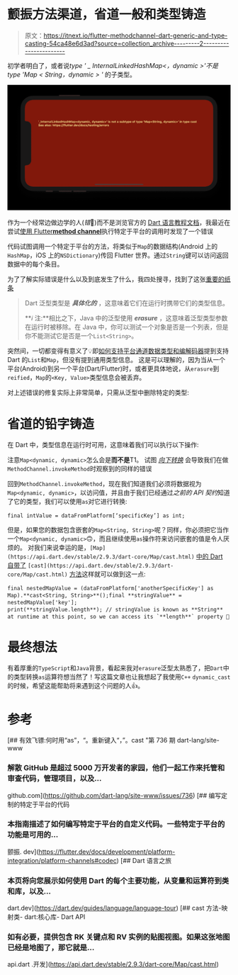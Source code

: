 # 颤振方法渠道，省道一般和类型铸造

> 原文：<https://itnext.io/flutter-methodchannel-dart-generic-and-type-casting-54ca48e6d3ad?source=collection_archive---------2----------------------->

初学者明白了，或者说*type ' _ InternalLinkedHashMap<，dynamic >'不是 type 'Map < String，dynamic > '* 的子类型。

![](img/a8bd64c0d8253826edef1ff75f19d674.png)

作为一个经常边做边学的人(*错*👻)而不是浏览官方的 [Dart 语言教程文档](https://dart.dev/guides/language/language-tour)，我最近在尝试[使用 Flutter**method channel**](https://flutter.dev/docs/development/platform-integration/platform-channels)执行特定于平台的调用时发现了一个错误

代码试图调用一个特定于平台的方法，将类似于`Map`的数据结构(Android 上的`HashMap`，iOS 上的`NSDictionary`)传回 Flutter 世界。通过`String`键可以访问返回数据中的每个条目。

为了了解实际错误是什么以及到底发生了什么，我四处搜寻，找到了这张[重要的纸条](https://dart.dev/guides/language/language-tour#generic-collections-and-the-types-they-contain)

> Dart 泛型类型是 ***具体化的*** ，这意味着它们在运行时携带它们的类型信息。
> 
> ***ℹ* 注:**相比之下，Java 中的泛型使用 ***erasure*** ，这意味着泛型类型参数在运行时被移除。在 Java 中，你可以测试一个对象是否是一个列表，但是你不能测试它是否是一个`List<String>`。

突然间，一切都变得有意义了💡即[如何支持平台通道数据类型和编解码器](https://flutter.dev/docs/development/platform-integration/platform-channels#codec)提到支持 Dart 的`List`和`Map`，但没有提到通用类型信息。
这是可以理解的，因为当从一个平台(Android)到另一个平台(Dart/Flutter)时，或者更具体地说，从`erasure`到`reified`，`Map`的`<Key, Value>`类型信息会被丢弃。

对上述错误的修复实际上非常简单，只需从泛型中删除特定的类型:

# 省道的铅字铸造

在 Dart 中，类型信息在运行时可用，这意味着我们可以执行以下操作:

注意`Map<dynamic, dynamic>`怎么会是**而不是**T1。
试图 [*向下转换*](https://en.wikipedia.org/wiki/Downcasting) 会导致我们在做`MethodChannel.invokeMethod`时观察到的同样的错误

回到`MethodChannel.invokeMethod`，现在我们知道我们必须将数据视为`Map<dynamic, dynamic>`，以访问值，并且由于我们已经通过*之前的 API 契约*知道了它的类型，我们可以使用`as`对它进行转换:

```
final intValue = dataFromPlatform[‘specificKey’] as int;
```

但是，如果您的数据包含嵌套的`Map<String, String>`呢？同样，你必须把它当作一个`Map<dynamic, dynamic>`🙃，而且继续使用`as`操作符来访问嵌套的值是令人厌烦的。
对我们来说幸运的是，`[Map](https://api.dart.dev/stable/2.9.3/dart-core/Map/cast.html)` [中的 Dart 自带了](https://api.dart.dev/stable/2.9.3/dart-core/Map/cast.html) `[cast](https://api.dart.dev/stable/2.9.3/dart-core/Map/cast.html)` [方法](https://api.dart.dev/stable/2.9.3/dart-core/Map/cast.html)这样就可以做到这一点:

```
final nestedMapValue = (dataFromPlatform['anotherSpecificKey'] as Map).**cast<String, String>**();final **stringValue** = nestedMapValue['key'];
print(**stringValue.length**); // stringValue is known as **String** at runtime at this point, so we can access its `**length**` property 🙌
```

# 最终想法

有着厚重的`TypeScript`和`Java`背景，看起来我对`erasure`泛型太熟悉了，把`Dart`中的类型转换`as`运算符想当然了！写这篇文章也让我想起了我使用`C++` `dynamic_cast`的时候，希望这能帮助将来遇到这个问题的人👍。

# 参考

[](https://github.com/dart-lang/site-www/issues/736) [## 有效飞镖:何时用“as”，“。重新键入“，”。cast "第 736 期 dart-lang/site-www

### 解散 GitHub 是超过 5000 万开发者的家园，他们一起工作来托管和审查代码，管理项目，以及…

github.com](https://github.com/dart-lang/site-www/issues/736) [](https://flutter.dev/docs/development/platform-integration/platform-channels#codec) [## 编写定制的特定于平台的代码

### 本指南描述了如何编写特定于平台的自定义代码。一些特定于平台的功能是可用的…

颤振. dev](https://flutter.dev/docs/development/platform-integration/platform-channels#codec) [](https://dart.dev/guides/language/language-tour) [## Dart 语言之旅

### 本页将向您展示如何使用 Dart 的每个主要功能，从变量和运算符到类和库，以及…

dart.dev](https://dart.dev/guides/language/language-tour)  [## cast 方法-映射类- dart:核心库- Dart API

### 如有必要，提供包含 RK 关键点和 RV 实例的贴图视图。如果这张地图已经是地图了，那它就是…

api.dart .开发](https://api.dart.dev/stable/2.9.3/dart-core/Map/cast.html)